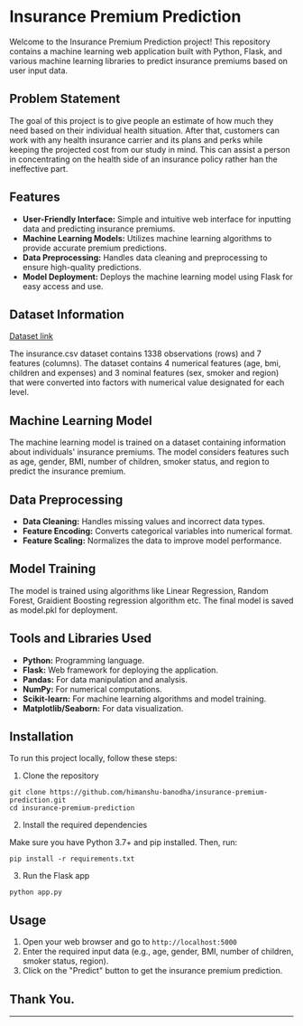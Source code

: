 # Insurance Premium Prediction
Welcome to the Insurance Premium Prediction project! This repository contains a machine learning web application built with Python, Flask, and various machine learning libraries to predict insurance premiums based on user input data.

## Problem Statement
The goal of this project is to give people an estimate of how much they need based on their individual health situation. After that, customers can work with any health insurance carrier and its plans and perks while keeping the projected cost from our study in mind. This can assist a person in concentrating on the health side of an insurance policy rather han the ineffective part.

## Features
* **User-Friendly Interface:** Simple and intuitive web interface for inputting data and predicting insurance premiums.
* **Machine Learning Models:** Utilizes machine learning algorithms to provide accurate premium predictions.
* **Data Preprocessing:** Handles data cleaning and preprocessing to ensure high-quality predictions.
* **Model Deployment:** Deploys the machine learning model using Flask for easy access and use.

## Dataset Information
[Dataset link](https://www.kaggle.com/datasets/noordeen/insurance-premium-prediction)

The insurance.csv dataset contains 1338 observations (rows) and 7 features (columns). The dataset contains 4 numerical features (age, bmi, children and expenses) and 3 nominal features (sex, smoker and region) that were converted into factors with numerical value designated for each level.

## Machine Learning Model
The machine learning model is trained on a dataset containing information about individuals' insurance premiums. The model considers features such as age, gender, BMI, number of children, smoker status, and region to predict the insurance premium.

## Data Preprocessing
* **Data Cleaning:** Handles missing values and incorrect data types.
* **Feature Encoding:** Converts categorical variables into numerical format.
* **Feature Scaling:** Normalizes the data to improve model performance.

## Model Training
The model is trained using algorithms like Linear Regression, Random Forest, Graidient Boosting regression algorithm etc.
The final model is saved as model.pkl for deployment.

## Tools and Libraries Used
* **Python:** Programming language.
* **Flask:** Web framework for deploying the application.
* **Pandas:** For data manipulation and analysis.
* **NumPy:** For numerical computations.
* **Scikit-learn:** For machine learning algorithms and model training.
* **Matplotlib/Seaborn:** For data visualization.

## Installation
To run this project locally, follow these steps:

1. Clone the repository

```
git clone https://github.com/himanshu-banodha/insurance-premium-prediction.git
cd insurance-premium-prediction
```

2. Install the required dependencies

Make sure you have Python 3.7+ and pip installed. Then, run:
```
pip install -r requirements.txt
```

3. Run the Flask app
```
python app.py
```

## Usage
1. Open your web browser and go to `http://localhost:5000`
2. Enter the required input data (e.g., age, gender, BMI, number of children, smoker status, region).
3. Click on the "Predict" button to get the insurance premium prediction.

## Thank You.
----
